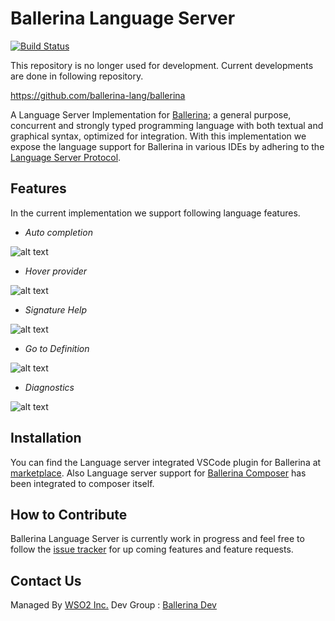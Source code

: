 # Ballerina Language Server
[![Build Status](https://wso2.org/jenkins/job/ballerinalang/job/language-server/badge/icon)](https://wso2.org/jenkins/job/ballerinalang/job/language-server/)

This repository is no longer used for development. Current developments are done in following repository.

https://github.com/ballerina-lang/ballerina

A Language Server Implementation for [Ballerina](https://ballerinalang.org/); a general purpose, concurrent and strongly typed programming language with both textual and graphical syntax, optimized for integration. With this implementation we expose the language support for Ballerina in various IDEs by adhering to the [Language Server Protocol](https://github.com/Microsoft/language-server-protocol).

## Features
In the current implementation we support following language features.
 * *Auto completion*
 
 ![alt text](./docs/images/autocompletion.gif?raw=true "Auto Completion")
 * *Hover provider*
 
 ![alt text](./docs/images/hoverProvider.gif?raw=true "Hover Provider")
 * *Signature Help*
 
 ![alt text](./docs/images/signatureHelp.gif?raw=true "Signature Help")
 * *Go to Definition*
 
 ![alt text](./docs/images/gotodef.gif?raw=true "Go to Definition")
 * *Diagnostics*
 
 ![alt text](./docs/images/diagnostics.gif?raw=true "Diagnostics")
 
## Installation
You can find the Language server integrated VSCode plugin for Ballerina at [marketplace](https://marketplace.visualstudio.com/items?itemName=WSO2.Ballerina). Also Language server support for [Ballerina Composer](https://github.com/ballerinalang/composer) has been integrated to composer itself.

## How to Contribute
Ballerina Language Server is currently work in progress and feel free to follow the [issue tracker](https://github.com/ballerinalang/language-server/issues) for up coming features and feature requests.

## Contact Us
Managed By [WSO2 Inc.](https://wso2.com/)
Dev Group : [Ballerina Dev](https://groups.google.com/forum/#!forum/ballerina-dev)
